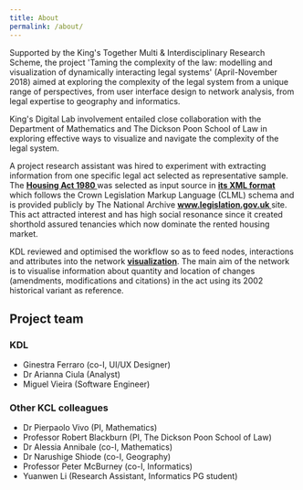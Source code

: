 ```yaml
---
title: About
permalink: /about/
---
```


<div class="narrow">
<p>Supported by the King's Together Multi & Interdisciplinary Research Scheme, the project 'Taming the complexity of the law: modelling and visualization of dynamically interacting legal systems' (April-November 2018) aimed at exploring the complexity of the legal system from a unique range of perspectives, from user interface design to network analysis, from legal expertise to geography and informatics.</p>

<p>King's Digital Lab involvement entailed close collaboration with the Department of Mathematics and The Dickson Poon School of Law in exploring effective ways to visualize and navigate the complexity of the legal system.</p>

<p>A project research assistant was hired to experiment with extracting information from one specific legal act selected as representative sample. The <strong><a href="http://www.legislation.gov.uk/ukpga/1980/51/contents">Housing Act 1980 <i class="fas fa-external-link"></i></a></strong> was selected as input source in <strong><a href="http://www.legislation.gov.uk/ukpga/1980/51/data.xml" aria-label="Open in new window" target="_blank">its XML format <i class="fas fa-external-link"></i></a></strong> which follows the Crown Legislation Markup Language (CLML) schema and is provided publicly by The National Archive <strong><a href="//www.legislation.gov.uk" aria-label="Open in new window" target="_blank">www.legislation.gov.uk <i class="fas fa-external-link"></i></a></strong> site. This act attracted interest and has high social resonance since it created shorthold assured tenancies which now dominate the rented housing market.</p>

<p>KDL reviewed and optimised the workflow so as to feed nodes, interactions and attributes into the network <strong><a href="../visualization">visualization</a></strong>. The main aim of the network is to visualise information about quantity and location of changes (amendments, modifications and citations) in the act using its 2002 historical variant as reference.</p>

<h2>Project team</h2>

<h3>KDL</h3>

<ul>
  <li>Ginestra Ferraro (co-I, UI/UX Designer)</li>
  <li>Dr Arianna Ciula (Analyst)</li>
  <li>Miguel Vieira (Software Engineer)</li>
</ul>

<h3>Other KCL colleagues</h3>

<ul>
  <li>Dr Pierpaolo Vivo (PI, Mathematics)</li>
  <li>Professor Robert Blackburn (PI, The Dickson Poon School of Law)</li>
  <li>Dr Alessia Annibale (co-I, Mathematics)</li>
  <li>Dr Narushige Shiode (co-I, Geography)</li>
  <li>Professor Peter McBurney (co-I, Informatics)</li>
  <li>Yuanwen Li (Research Assistant, Informatics PG student)</li>
</ul>
</div>